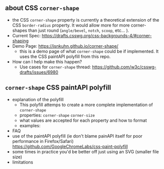 ## about CSS `corner-shape`
- the CSS `corner-shape` property is currently a theoretical extension of the CSS `border-radius` property. It would allow more for more corner-shapes than just round (`angle/bevel`, `notch`, `scoop`, etc... ).
- Current Spec: https://drafts.csswg.org/css-backgrounds-4/#corner-shaping
- Demo Page: https://jsnkuhn.github.io/corner-shape/
  - this is a demo page of what `corner-shape` could be if implemented. It uses the CSS paintAPI polyfill from this repo.
- How can I help make this happen?
  - Use cases for `corner-shape` thread: https://github.com/w3c/csswg-drafts/issues/6980 

## `corner-shape` CSS paintAPI polyfill
- explanation of the polyfill
  - This polyfill attemps to create a more complete implementation of `corner-shape`  
  - properties: `corner-shape` `corner-size`
  - what values are accepted for each property and how to format
  - examples:
- FAQ
- use of the paintAPI polyfill (ie don't blame painAPI itself for poor performance in Firefox/Safari) https://github.com/GoogleChromeLabs/css-paint-polyfill
- some times in practice you'd be better off just using an SVG (smaller file size)
- limitations
